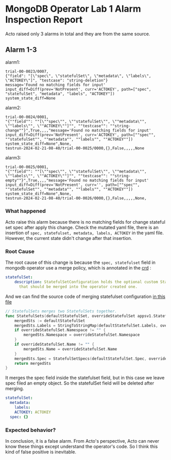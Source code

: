 # MongoDB Operator Lab 1 Alarm Inspection Report

Acto raised only 3 alarms in total and they are from the same source.

## Alarm 1-3
alarm1:
```
trial-00-0023/0007,
{"field": "[\"spec\", \"statefulSet\", \"metadata\", \"labels\", \"ACTOKEY\"]", "testcase": "string-deletion"}
message='Found no matching fields for input' input_diff=Diff(prev='NotPresent', curr='ACTOKEY', path=["spec", "statefulSet", "metadata", "labels", "ACTOKEY"]) system_state_diff=None
```
alarm2:
```
trial-00-0024/0001,
"{""field"": ""[\""spec\"", \""statefulSet\"", \""metadata\"", \""labels\"", \""ACTOKEY\""]"", ""testcase"": ""string-change""}",True,,,,"message='Found no matching fields for input' input_diff=Diff(prev='NotPresent', curr='ACTOKEY', path=[""spec"", ""statefulSet"", ""metadata"", ""labels"", ""ACTOKEY""]) system_state_diff=None",None,
testrun-2024-02-21-08-40/trial-00-0025/0000,{},False,,,,,None
```
alarm3:
```
trial-00-0025/0001,
"{""field"": ""[\""spec\"", \""statefulSet\"", \""metadata\"", \""labels\"", \""ACTOKEY\""]"", ""testcase"": ""string-empty""}",True,,,,"message='Found no matching fields for input' input_diff=Diff(prev='NotPresent', curr='', path=[""spec"", ""statefulSet"", ""metadata"", ""labels"", ""ACTOKEY""]) system_state_diff=None",None,
testrun-2024-02-21-08-40/trial-00-0026/0000,{},False,,,,,None,
```

### What happened
Acto raise this alarm because there is no matching fields for change stateful set spec after apply this change. Check the mutated yaml file, there is an insertion of `spec, statefulset, metadata, labels, ACTOKEY` in the yaml file. However, the current state didn't change after that insertion.

### Root Cause
The root cause of this change is because the `spec, statefulset` field in mongodb operator use a merge policy, which is annotated in the [crd](https://github.com/mongodb/mongodb-kubernetes-operator/blob/c81c05ccfd9436bcb04059a8f390cc2ace0318a3/config/crd/bases/mongodbcommunity.mongodb.com_mongodbcommunity.yaml) :
```yaml
statefulSet:
    description: StatefulSetConfiguration holds the optional custom StatefulSet
      that should be merged into the operator created one.
```
And we can find the source code of merging statefulset configuration [in this file](https://github.com/mongodb/mongodb-kubernetes-operator/blob/c81c05ccfd9436bcb04059a8f390cc2ace0318a3/pkg/util/merge/merge_statefulset.go#L28)
```go
// StatefulSets merges two StatefulSets together.
func StatefulSets(defaultStatefulSet, overrideStatefulSet appsv1.StatefulSet) appsv1.StatefulSet {
	mergedSts := defaultStatefulSet
	mergedSts.Labels = StringToStringMap(defaultStatefulSet.Labels, overrideStatefulSet.Labels)
	if overrideStatefulSet.Namespace != "" {
		mergedSts.Namespace = overrideStatefulSet.Namespace
	}
	if overrideStatefulSet.Name != "" {
		mergedSts.Name = overrideStatefulSet.Name
	}
	mergedSts.Spec = StatefulSetSpecs(defaultStatefulSet.Spec, overrideStatefulSet.Spec)
	return mergedSts
}
```
It merges the spec field inside the statefulset field, but in this case we leave spec filed an empty object. So the statefulSet field will be deleted after merging.
```yaml
statefulSet:
  metadata:
    labels:
    ACTOKEY: ACTOKEY
  spec: {}
```

### Expected behavior?
In conclusion, it is a false alarm. From Acto's perspective, Acto can never know these things except understand the operator's code. So I think this kind of false positive is inevitable.